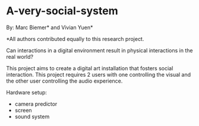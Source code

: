 # A-very-social-system
By: Marc Biemer* and Vivian Yuen*

*All authors contributed equally to this research project.

Can interactions in a digital environment result in physical interactions in the real world? 

This project aims to create a digital art installation that fosters social interaction. This project requires 2 users with one controlling the visual and the other user controlling the audio experience. 

Hardware setup: 
- camera predictor
- screen
- sound system
